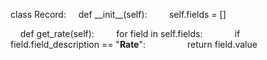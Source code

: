 class Record:
&nbsp;&nbsp;&nbsp;&nbsp;def \_\_init\_\_(self):
&nbsp;&nbsp;&nbsp;&nbsp;&nbsp;&nbsp;&nbsp;&nbsp;self.fields = []

&nbsp;&nbsp;&nbsp;&nbsp;def get_rate(self):
&nbsp;&nbsp;&nbsp;&nbsp;&nbsp;&nbsp;&nbsp;&nbsp;for field in self.fields:
&nbsp;&nbsp;&nbsp;&nbsp;&nbsp;&nbsp;&nbsp;&nbsp;&nbsp;&nbsp;&nbsp;&nbsp;if field.field_description == "**Rate**":
&nbsp;&nbsp;&nbsp;&nbsp;&nbsp;&nbsp;&nbsp;&nbsp;&nbsp;&nbsp;&nbsp;&nbsp;&nbsp;&nbsp;&nbsp;&nbsp;return field.value